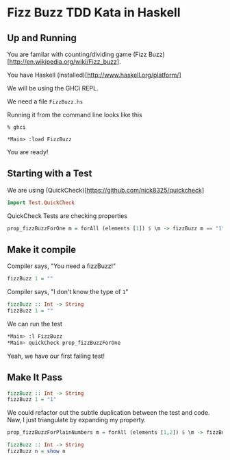 Fizz Buzz TDD Kata in Haskell
=====================

Up and Running
------------
You are familar with counting/dividing game (Fizz Buzz)[http://en.wikipedia.org/wiki/Fizz_buzz].

You have Haskell (installed)[http://www.haskell.org/platform/]

We will be using the GHCi REPL.

We need a file ``FizzBuzz.hs``

Running it from the command line looks like this

```Shell
% ghci

*Main> :load FizzBuzz
```

You are ready!

Starting with a Test
--------------------

We are using (QuickCheck)[https://github.com/nick8325/quickcheck]

```Haskell
import Test.QuickCheck

```
QuickCheck Tests are checking properties

```Haskell
prop_fizzBuzzForOne m = forAll (elements [1]) $ \m -> fizzBuzz m == "1"
```

Make it compile
---------------

Compiler says, "You need a fizzBuzz!"

```Haskell
fizzBuzz 1 = ""
```

Compiler says, "I don't know the type of `1`"

```Haskell
fizzBuzz :: Int -> String
fizzBuzz 1 = ""
```

We can run the test

```Bash
*Main> :l FizzBuzz
*Main> quickCheck prop_fizzBuzzForOne
```
Yeah, we have our first failing test!

Make It Pass
-----------

```Haskell
fizzBuzz :: Int -> String
fizzBuzz 1 = "1"
```

We could refactor out the subtle duplication between the test and code. Naw, I just triangulate by expanding my property.

```Haskell
prop_fizzBuzzForPlainNumbers m = forAll (elements [1,2]) $ \m -> fizzBuzz m == show m
```

```Haskell
fizzBuzz :: Int -> String
fizzBuzz n = show n
```


